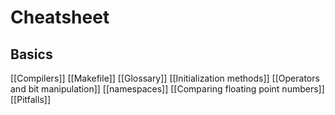 # Cheatsheet
## Basics
[[Compilers]]
[[Makefile]]
[[Glossary]]
[[Initialization methods]]
[[Operators and bit manipulation]]
[[namespaces]]
[[Comparing floating point numbers]]
[[Pitfalls]]
